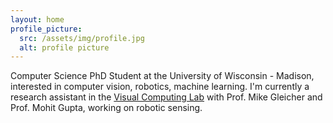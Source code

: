 ```yaml
---
layout: home
profile_picture:
  src: /assets/img/profile.jpg
  alt: profile picture
---
```


Computer Science PhD Student at the University of Wisconsin - Madison, interested in computer vision, robotics, machine learning. I'm currently a research assistant in the [Visual Computing Lab](https://graphics.cs.wisc.edu/WP/) with Prof. Mike Gleicher and Prof. Mohit Gupta, working on robotic sensing.